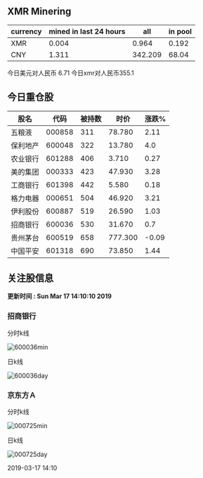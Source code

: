 ## XMR Minering

|currency|mined in last 24 hours|all|in pool|
|---|---|---|---|
|XMR|0.004|0.964|0.192|
|CNY|1.311|342.209|68.04|

今日美元对人民币 6.71	今日xmr对人民币355.1


## 今日重仓股 

|股名|代码|被持数|时价|涨跌%|
|---|---|---|---|---|
|五粮液|000858|311|78.780|2.11|
|保利地产|600048|322|13.780|4.0|
|农业银行|601288|406|3.710|0.27|
|美的集团|000333|423|47.930|3.28|
|工商银行|601398|442|5.580|0.18|
|格力电器|000651|504|46.920|3.21|
|伊利股份|600887|519|26.590|1.03|
|招商银行|600036|530|31.670|0.7|
|贵州茅台|600519|658|777.300|-0.09|
|中国平安|601318|690|73.850|1.44|

## 关注股信息
**更新时间 : Sun Mar 17 14:10:10 2019**
### 招商银行 
分时k线

![600036min](http://image.sinajs.cn/newchart/min/n/sh600036.gif)

日k线

![600036day](http://image.sinajs.cn/newchart/daily/n/sh600036.gif)

### 京东方Ａ 
分时k线

![000725min](http://image.sinajs.cn/newchart/min/n/sz000725.gif)

日k线

![000725day](http://image.sinajs.cn/newchart/daily/n/sz000725.gif)

2019-03-17 14:10
